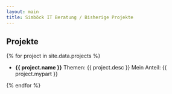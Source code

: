 ```yaml
---
layout: main
title: Simböck IT Beratung / Bisherige Projekte
---
```


## Projekte

{% for project in site.data.projects %}
      
-   **{{ project.name }}**
    Themen: {{ project.desc }}
    Mein Anteil: {{ project.mypart }}

{% endfor %}